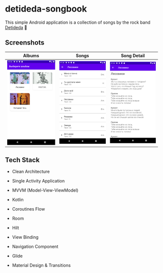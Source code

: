 # detideda-songbook

This simple Android application is a collection of songs by the rock band [Detideda](https://detideda.ru) :guitar:

## Screenshots

Albums | Songs | Song Detail
------ | ----- | -----------
<img src="screenshots/phone_albums.png" alt="Albums" width="256" /> | <img src="screenshots/phone_songs.png" alt="Songs" width="256" /> | <img src="screenshots/phone_song_detail.png" alt="Song Detail" width="256" />

## Tech Stack

- Clean Architecture

- Single Activity Application

- MVVM (Model-View-ViewModel)

- Kotlin

- Coroutines Flow

- Room

- Hilt

- View Binding

- Navigation Component

- Glide

- Material Design & Transitions
